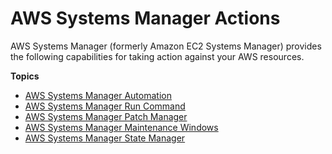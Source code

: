 # AWS Systems Manager Actions<a name="systems-manager-actions"></a>

AWS Systems Manager \(formerly Amazon EC2 Systems Manager\) provides the following capabilities for taking action against your AWS resources\. 

**Topics**
+ [AWS Systems Manager Automation](systems-manager-automation.md)
+ [AWS Systems Manager Run Command](execute-remote-commands.md)
+ [AWS Systems Manager Patch Manager](systems-manager-patch.md)
+ [AWS Systems Manager Maintenance Windows](systems-manager-maintenance.md)
+ [AWS Systems Manager State Manager](systems-manager-state.md)